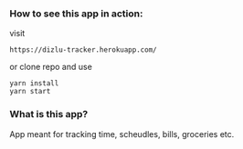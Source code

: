 ### How to see this app in action:
visit 
```
https://dizlu-tracker.herokuapp.com/
```

or clone repo and use
```
yarn install
yarn start
```

### What is this app?
App meant for tracking time, scheudles, bills, groceries etc.